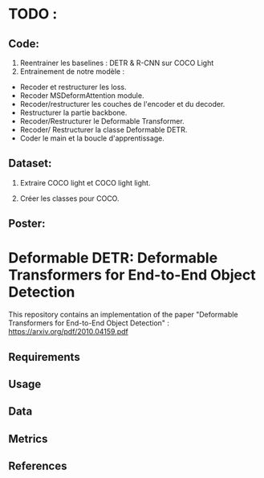 # TODO :
## Code:
1. Reentrainer les baselines : DETR & R-CNN sur COCO Light
2. Entrainement de notre modèle :
  * Recoder et restructurer les loss.
  * Recoder MSDeformAttention module.
  * Recoder/restructurer les couches de l'encoder et du decoder.
  * Restructurer la partie backbone.
  * Recoder/Restructurer le Deformable Transformer.
  * Recoder/ Restructurer la classe Deformable DETR.
  * Coder le main et la boucle d'apprentissage.


## Dataset:

1. Extraire COCO light et COCO light light.

2. Créer les classes pour COCO.


## Poster:


# Deformable DETR: Deformable Transformers for End-to-End Object Detection


This repository contains an implementation of the paper "Deformable Transformers for End-to-End Object Detection" : https://arxiv.org/pdf/2010.04159.pdf 


## Requirements

## Usage 

## Data 

## Metrics

## References

